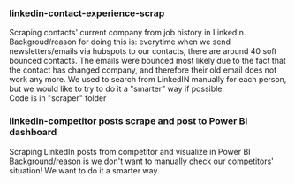 ### linkedin-contact-experience-scrap

Scraping contacts' current company from job history in LinkedIn. 
Backgroud/reason for doing this is: everytime when we send newsletters/emails via hubspots to our contacts, there are around 40 soft bounced contacts. The emails were bounced most likely due to the fact that the contact has changed company, and therefore their old email does not work any more. We used to search from LinkedIN manually for each person, but we would like to try to do it a "smarter" way if possible.\
Code is in "scraper" folder

### linkedin-competitor posts scrape and post to Power BI dashboard

Scraping LinkedIn posts from competitor and visualize in Power BI
Background/reason is we don't want to manually check our competitors' situation! We want to do it a smarter way.
